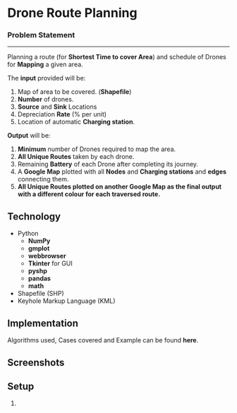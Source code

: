 # Drone Route Planning

### Problem Statement
---
 Planning a route (for **Shortest Time to cover Area**) and schedule of Drones for **Mapping** a given area.

 The **input** provided will be:
1) Map of area to be covered. (**Shapefile**) 
2) **Number** of drones. 
3) **Source** and **Sink** Locations 
4) Depreciation **Rate** (% per unit)
5) Location of automatic **Charging station**.

**Output** will be:
1) **Minimum** number of Drones required to map the area.
2) **All Unique Routes** taken by each drone.
3) Remaining **Battery** of each Drone after completing its journey.
4) A **Google Map** plotted with all **Nodes** and **Charging stations** and **edges** connecting them.
5) **All Unique Routes plotted on another Google Map as the final output with a different colour for each traversed route.**

## Technology
* Python 
   * **NumPy**
   * **gmplot**
   * **webbrowser**
   * **Tkinter** for GUI
   * **pyshp**
   * **pandas**
   * **math**
* Shapefile (SHP)
* Keyhole Markup Language (KML)

## Implementation

Algorithms used, Cases covered and Example can be found **here**.

## Screenshots 

## Setup
1. 

